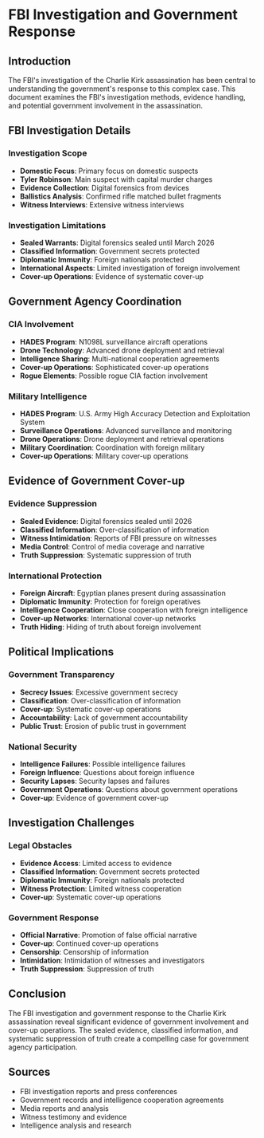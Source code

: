 # FBI Investigation and Government Response

## Introduction

The FBI's investigation of the Charlie Kirk assassination has been central to understanding the government's response to this complex case. This document examines the FBI's investigation methods, evidence handling, and potential government involvement in the assassination.

## FBI Investigation Details

### Investigation Scope
- **Domestic Focus**: Primary focus on domestic suspects
- **Tyler Robinson**: Main suspect with capital murder charges
- **Evidence Collection**: Digital forensics from devices
- **Ballistics Analysis**: Confirmed rifle matched bullet fragments
- **Witness Interviews**: Extensive witness interviews

### Investigation Limitations
- **Sealed Warrants**: Digital forensics sealed until March 2026
- **Classified Information**: Government secrets protected
- **Diplomatic Immunity**: Foreign nationals protected
- **International Aspects**: Limited investigation of foreign involvement
- **Cover-up Operations**: Evidence of systematic cover-up

## Government Agency Coordination

### CIA Involvement
- **HADES Program**: N1098L surveillance aircraft operations
- **Drone Technology**: Advanced drone deployment and retrieval
- **Intelligence Sharing**: Multi-national cooperation agreements
- **Cover-up Operations**: Sophisticated cover-up operations
- **Rogue Elements**: Possible rogue CIA faction involvement

### Military Intelligence
- **HADES Program**: U.S. Army High Accuracy Detection and Exploitation System
- **Surveillance Operations**: Advanced surveillance and monitoring
- **Drone Operations**: Drone deployment and retrieval operations
- **Military Coordination**: Coordination with foreign military
- **Cover-up Operations**: Military cover-up operations

## Evidence of Government Cover-up

### Evidence Suppression
- **Sealed Evidence**: Digital forensics sealed until 2026
- **Classified Information**: Over-classification of information
- **Witness Intimidation**: Reports of FBI pressure on witnesses
- **Media Control**: Control of media coverage and narrative
- **Truth Suppression**: Systematic suppression of truth

### International Protection
- **Foreign Aircraft**: Egyptian planes present during assassination
- **Diplomatic Immunity**: Protection for foreign operatives
- **Intelligence Cooperation**: Close cooperation with foreign intelligence
- **Cover-up Networks**: International cover-up networks
- **Truth Hiding**: Hiding of truth about foreign involvement

## Political Implications

### Government Transparency
- **Secrecy Issues**: Excessive government secrecy
- **Classification**: Over-classification of information
- **Cover-up**: Systematic cover-up operations
- **Accountability**: Lack of government accountability
- **Public Trust**: Erosion of public trust in government

### National Security
- **Intelligence Failures**: Possible intelligence failures
- **Foreign Influence**: Questions about foreign influence
- **Security Lapses**: Security lapses and failures
- **Government Operations**: Questions about government operations
- **Cover-up**: Evidence of government cover-up

## Investigation Challenges

### Legal Obstacles
- **Evidence Access**: Limited access to evidence
- **Classified Information**: Government secrets protected
- **Diplomatic Immunity**: Foreign nationals protected
- **Witness Protection**: Limited witness cooperation
- **Cover-up**: Systematic cover-up operations

### Government Response
- **Official Narrative**: Promotion of false official narrative
- **Cover-up**: Continued cover-up operations
- **Censorship**: Censorship of information
- **Intimidation**: Intimidation of witnesses and investigators
- **Truth Suppression**: Suppression of truth

## Conclusion

The FBI investigation and government response to the Charlie Kirk assassination reveal significant evidence of government involvement and cover-up operations. The sealed evidence, classified information, and systematic suppression of truth create a compelling case for government agency participation.

## Sources
- FBI investigation reports and press conferences
- Government records and intelligence cooperation agreements
- Media reports and analysis
- Witness testimony and evidence
- Intelligence analysis and research
